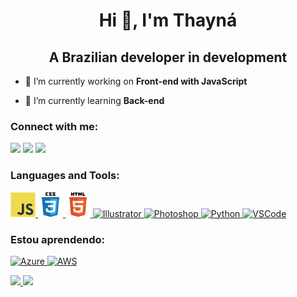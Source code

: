 <h1 align="center">Hi 👋, I'm Thayná</h1>
<h2 align="center">A Brazilian developer in development</h2>

- 🔭 I’m currently working on **Front-end with JavaScript**

- 🌱 I’m currently learning **Back-end**


<h3 align="left">Connect with me:</h3>
<p align="left">
  <a href="https://www.linkedin.com/in/thaynasouzas/" target="_blank"><img loading="lazy" src="https://img.shields.io/badge/-LinkedIn-%230077B5?style=for-the-badge&logo=linkedin&logoColor=white" target="_blank"></a>
  <a href="https://instagram.com/thaynasouzaaa" target="_blank"><img loading="lazy" src="https://img.shields.io/badge/-Instagram-%23E4405F?style=for-the-badge&logo=instagram&logoColor=white" target="_blank"></a>
<a href = "mailto:thaynasouzaaas@gmail.com"><img loading="lazy" src="https://img.shields.io/badge/Gmail-D14836?style=for-the-badge&logo=gmail&logoColor=white" target="_blank"></a>
</p>

<h3 align="left">Languages and Tools:</h3>
<p align="left">
  <a href="https://developer.mozilla.org/en-US/docs/Web/JavaScript" target="_blank" rel="noreferrer"> 
    <img src="https://raw.githubusercontent.com/devicons/devicon/master/icons/javascript/javascript-original.svg" alt="javascript" width="40" height="40"/> 
  </a> 
  <a href="https://www.w3schools.com/css/" target="_blank" rel="noreferrer">
    <img src="https://raw.githubusercontent.com/devicons/devicon/master/icons/css3/css3-original-wordmark.svg" alt="css3" width="40" height="40"/>
  </a> 
  <a href="https://www.w3.org/html/" target="_blank" rel="noreferrer">
    <img src="https://raw.githubusercontent.com/devicons/devicon/master/icons/html5/html5-original-wordmark.svg" alt="html5" width="40" height="40"/>
  </a>
  <a href="https://www.adobe.com/" target="_blank" rel="noreferrer"> 
    <img src="https://cdn.jsdelivr.net/gh/devicons/devicon/icons/illustrator/illustrator-plain.svg" alt="Illustrator" width="40" height="40"/>
  </a>
<a href="https://www.adobe.com/" target="_blank" rel="noreferrer"> 
    <img src="https://cdn.jsdelivr.net/gh/devicons/devicon/icons/photoshop/photoshop-plain.svg" alt="Photoshop" width="40" height="40"/>
  </a>
  <a href="https://www.python.org/" target="_blank" rel="noreferrer"> 
    <img src="https://cdn.jsdelivr.net/gh/devicons/devicon/icons/python/python-original.svg" alt="Python" width="40" height="40"/>
  </a>
  <a href="https://code.visualstudio.com/" target="_blank" rel="noreferrer"> 
    <img src="https://cdn.jsdelivr.net/gh/devicons/devicon/icons/vscode/vscode-original.svg" alt="VSCode" width="40" height="40"/>
  </a>
</p>
<h3 align="left">Estou aprendendo:</h3>
<p align="left">
 <a href="https://azure.microsoft.com/" target="_blank" rel="noreferrer"> 
    <img src="https://cdn.jsdelivr.net/gh/devicons/devicon/icons/azure/azure-original.svg" alt="Azure" width="40" height="40"/>
<a href="hhttps://aws.amazon.com/" target="_blank" rel="noreferrer"> 
    <img src="https://cdn.jsdelivr.net/gh/devicons/devicon/icons/amazonwebservices/amazonwebservices-original-wordmark.svg" alt="AWS" width="40" height="40"/>
</p>

<div>
<a href="https://github.com/thaynasouzaaas">
<img loading="lazy" height="180em" src="https://github.com/thaynasouzaaas"/>
<img loading="lazy" height="180em" src="https://github.com/thaynasouzaaas/">
</div>
